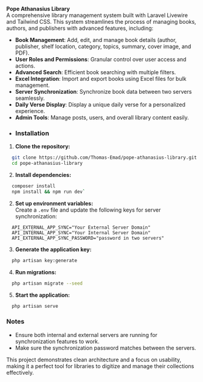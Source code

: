 **Pope Athanasius Library**  
A comprehensive library management system built with Laravel Livewire and Tailwind CSS. This system streamlines the process of managing books, authors, and publishers with advanced features, including:

- **Book Management**: Add, edit, and manage book details (author, publisher, shelf location, category, topics, summary, cover image, and PDF).
- **User Roles and Permissions**: Granular control over user access and actions.
- **Advanced Search**: Efficient book searching with multiple filters.
- **Excel Integration**: Import and export books using Excel files for bulk management.
- **Server Synchronization**: Synchronize book data between two servers seamlessly.
- **Daily Verse Display**: Display a unique daily verse for a personalized experience.
- **Admin Tools**: Manage posts, users, and overall library content easily.
- ### Installation

1.  **Clone the repository:**

```bash
  git clone https://github.com/Thomas-Emad/pope-athanasius-library.git
  cd pope-athanasius-library
```

2.  **Install dependencies:**

```bash
  composer install
  npm install && npm run dev`
```

2.  **Set up environment variables:**  
    Create a `.env` file and update the following keys for server synchronization:

```.env
  API_EXTERNAL_APP_SYNC="Your External Server Domain"
  API_INTERNAL_APP_SYNC="Your Internal Server Domain"
  API_EXTERNAL_APP_SYNC_PASSWORD="password in two servers"
```

3.  **Generate the application key:**

```bash
  php artisan key:generate
```

4.  **Run migrations:**

```bash
  php artisan migrate --seed
```

5.  **Start the application:**

```bash
  php artisan serve
```

### Notes

- Ensure both internal and external servers are running for synchronization features to work.
- Make sure the synchronization password matches between the servers.

This project demonstrates clean architecture and a focus on usability, making it a perfect tool for libraries to digitize and manage their collections effectively.
